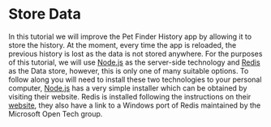 Store Data
===

In this tutorial we will improve the Pet Finder History app by allowing it to store
the history. At the moment, every time the app is reloaded, the previous history is
lost as the data is not stored anywhere. For the purposes of this tutorial, we will
use [Node.js](http://nodejs.org/) as the server-side technology and [Redis](http://redis.io)
as the Data store, however, this is only one of many suitable options. To follow
along you will need to install these two technologies to your personal computer,
[Node.js](http://nodejs.org/download/) has a very simple installer which can be
obtained by visiting their website. Redis is installed following the instructions
on their [website](http://redis.io/download), they also have a link to a Windows
port of Redis maintained by the Microsoft Open Tech group.
